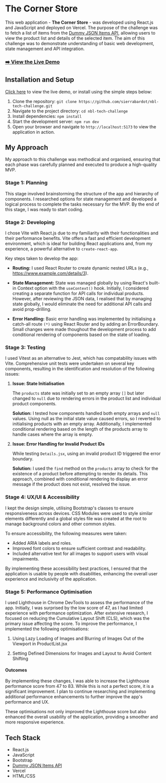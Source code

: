 # The Corner Store

This web application - <b>The Corner Store</b> - was developed using React.js and JavaScript and deployed on Vercel. The purpose of the challenge was to fetch a list of items from the [Dummy JSON Items API](https://dummyjson.com/docs), allowing users to view the product list and details of the selected item. The aim of this challenge was to demonstrate understanding of basic web development, state management and API integration.

### [➡️ View the Live Demo](https://nbl-tech-challenge-2p7ybo5la-sierras-projects-733a4379.vercel.app/)

## Installation and Setup

[Click here](https://nbl-tech-challenge-2p7ybo5la-sierras-projects-733a4379.vercel.app/) to view the live demo, or install using the simple steps below:

1. Clone the repository: `git clone https://github.com/sierrabardot/nbl-tech-challenge.git`
2. Navigate to the project directory: `cd nbl-tech-challenge`
3. Install dependencies: `npm install`
4. Start the development server: `npm run dev`
5. Open your browser and navigate to `http://localhost:5173` to view the application in action.

## My Approach

My approach to this challenge was methodical and organised, ensuring that each phase was carefully planned and executed to produce a high-quality MVP.

### Stage 1: Planning

This stage involved brainstorming the structure of the app and hierarchy of components. I researched options for state management and developed a logical process to complete the tasks necessary for the MVP. By the end of this stage, I was ready to start coding.

### Stage 2: Developing

I chose Vite with React.js due to my familiarity with their functionalities and their performance benefits. Vite offers a fast and efficient development environment, which is ideal for building React applications and, from my experience, a powerful alternative to `create-react-app`.

Key steps taken to develop the app:

-   <b>Routing:</b> I used React Router to create dynamic nested URLs (e.g., https://www.example.com/details/3).

-   <b>State Management:</b> State was managed globally by using React's built-in Context option with the `useContext()` hook. Initially, I considered creating a separate function for API calls for individual products. However, after reviewing the JSON data, I realised that by managing state globally, I would eliminate the need for additional API calls and avoid prop-drilling.

-   <b>Error Handling:</b> Basic error handling was implemented by initialising a catch-all route `(*)` using React Router and by adding an ErrorBoundary. Small changes were made thoughout the development process to add conditional rendering of components based on the state of loading.

### Stage 3: Testing

I used Vitest as an alternative to Jest, which has compatability issues with Vite. Comprehensive unit tests were undertaken on several key components, resulting in the identification and resolution of the following issues:

1.  <b>Issue: State Initialisation</b>

    The `products` state was initially set to an empty array `[]` but later changed to `null` due to rendering errors in the product list and individual product components.

    <b>Solution:</b>
    I tested how components handled both empty arrays and `null` values. Using null as the initial state value caused errors, so I reverted to initialising products with an empty array. Additionally, I implemented conditional rendering based on the length of the products array to handle cases where the array is empty.

2.  <b>Issue: Error Handling for Invalid Product IDs</b>

    While testing `Details.jsx`, using an invalid product ID triggered the error boundary.

    <b>Solution:</b>
    I used the `find` method on the `products` array to check for the existence of a product before attempting to render its details. This approach, combined with conditional rendering to display an error message if the product does not exist, resolved the issue.

### Stage 4: UX/UI & Accessibility

I kept the design simple, utilising Bootstrap's classes to ensure responsiveness across devices. CSS Modules were used to style similar elements differently and a global styles file was created at the root to manage background colors and other common styles.

To ensure accessibility, the following measures were taken:

-   Added ARIA labels and roles.
-   Improved font colors to ensure sufficient contrast and readability.
-   Included altervative text for all images to support users with visual impairments.

By implementing these accessibility best practices, I ensured that the application is usable by people with disabilities, enhancing the overall user experience and inclusivity of the application.

### Stage 5: Performance Optimisation

I used Lighthouse in Chrome DevTools to assess the performance of the app. Initially, I was surprised by the low score of 47, as I had limited experience with performance optimization. After extensive research, I focused on reducing the Cumulative Layout Shift (CLS), which was the primary issue affecting the score. To improve the performance, I implemented the following optimisations:

1. Using Lazy Loading of Images and Blurring of Images Out of the Viewport in ProductList.jsx

2. Setting Defined Dimensions for Images and Layout to Avoid Content Shifting

#### Outcomes

By implementing these changes, I was able to increase the Lighthouse performance score from 47 to 83. While this is not a perfect score, it is a significant improvement. I plan to continue researching and implementing additional performance enhancements to further improve the app's performance and UX.

These optimisations not only improved the Lighthouse score but also enhanced the overall usability of the application, providing a smoother and more responsive experience.

## Tech Stack

-   React.js
-   JavaScript
-   Bootstrap
-   [Dummy JSON Items API](https://dummyjson.com/docs)
-   Vercel
-   HTML/CSS
